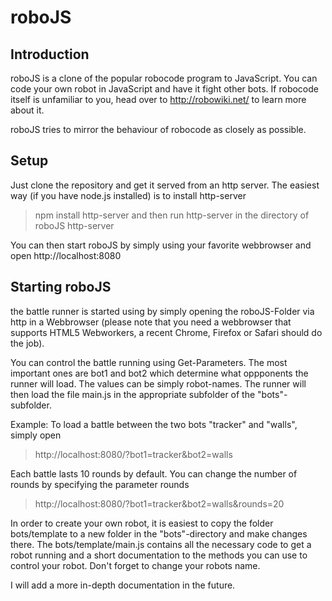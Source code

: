 # roboJS
## Introduction
roboJS is a clone of the popular robocode program to JavaScript. You can code your own robot in JavaScript and have it fight other bots. If robocode itself is unfamiliar to you, head over to http://robowiki.net/ to learn more about it.

roboJS tries to mirror the behaviour of robocode as closely as possible.

## Setup
Just clone the repository and get it served from an http server. The easiest way (if you have node.js installed) is to install http-server
> npm install http-server
and then run http-server in the directory of roboJS
> http-server

You can then start roboJS by simply using your favorite webbrowser and open http://localhost:8080

## Starting roboJS
the battle runner is started using by simply opening the roboJS-Folder via http in a Webbrowser (please note that you need a webbrowser that supports HTML5 Webworkers, a recent Chrome, Firefox or Safari should do the job).

You can control the battle running using Get-Parameters. The most important ones are bot1 and bot2 which determine what oppponents the runner will load. The values can be simply robot-names. The runner will then load the file main.js in the appropriate subfolder of the "bots"-subfolder.

Example:
To load a battle between the two bots "tracker" and "walls", simply open

> http://localhost:8080/?bot1=tracker&bot2=walls

Each battle lasts 10 rounds by default. You can change the number of rounds by specifying the parameter rounds

> http://localhost:8080/?bot1=tracker&bot2=walls&rounds=20

In order to create your own robot, it is easiest to copy the folder bots/template to a new folder in the "bots"-directory and make changes there. The bots/template/main.js contains all the necessary code to get a robot running and a short documentation to the methods you can use to control your robot. Don't forget to change your robots name.

I will add a more in-depth documentation in the future.
